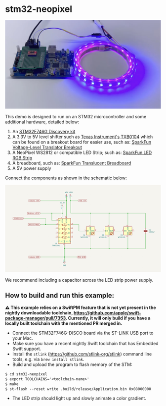# stm32-neopixel

<img src="https://raw.githubusercontent.com/kubamracek/swift-evolution/branch/assets/stm32-led.jpg">

This demo is designed to run on an STM32 microcontroller and some additional hardware, detailed below:

1. An [STM32F746G Discovery kit](https://www.st.com/en/evaluation-tools/32f746gdiscovery.html)
2. A 3.3V to 5V level shifter such as [Texas Instrument's TXB0104](https://www.ti.com/lit/ds/symlink/txb0104.pdf) which can be found on a breakout board for easier use, such as: [SparkFun Voltage-Level Translator Breakout](https://www.sparkfun.com/products/11771)
3. A NeoPixel WS2812 or compatible LED Strip; such as: [SparkFun LED RGB Strip](https://www.sparkfun.com/products/15205)
4. A breadboard, such as: [SparkFun Translucent Breadboard](https://www.sparkfun.com/products/9567)
5. A 5V power supply

Connect the components as shown in the schematic below:

![schematic](./schematic.png)

We recommend including a capacitor across the LED strip power supply.

## How to build and run this example:

**⚠️ This example relies on a SwiftPM feature that is not yet present in the nightly downloadable toolchain, https://github.com/apple/swift-package-manager/pull/7353. Currently, it will only build if you have a locally built toolchain with the mentioned PR merged in.**

- Connect the STM32F746G-DISCO board via the ST-LINK USB port to your Mac.
- Make sure you have a recent nightly Swift toolchain that has Embedded Swift support.
- Install the `stlink` (https://github.com/stlink-org/stlink) command line tools, e.g. via `brew install stlink`.
- Build and upload the program to flash memory of the STM:
```console
$ cd stm32-neopixel
$ export TOOLCHAINS='<toolchain-name>'
$ make
$ st-flash --reset write .build/release/Application.bin 0x08000000
```
- The LED strip should light up and slowly animate a color gradient.
